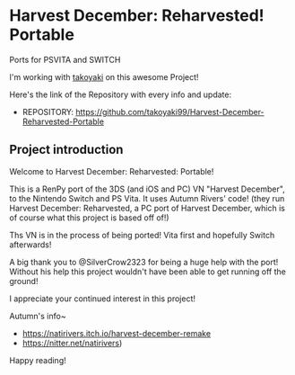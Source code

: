 # Harvest December: Reharvested! Portable
Ports for PSVITA and SWITCH

I'm working with [takoyaki](https://github.com/takoyaki99) on this awesome Project! 

Here's the link of the Repository with every info and update:
- REPOSITORY: https://github.com/takoyaki99/Harvest-December-Reharvested-Portable

Project introduction
---



Welcome to Harvest December: Reharvested: Portable!

This is a RenPy port of the 3DS (and iOS and PC) VN "Harvest December", to the Nintendo Switch and PS Vita. It uses Autumn Rivers' code! (they run Harvest December: Reharvested, a PC port of Harvest December, which is of course what this project is based off of!)

Ths VN is in the process of being ported! Vita first and hopefully Switch afterwards!

A big thank you to @SilverCrow2323 for being a huge help with the port! Without his help this project wouldn't have been able to get running off the ground!

I appreciate your continued interest in this project!

Autumn's info~
- https://natirivers.itch.io/harvest-december-remake 
- https://nitter.net/natirivers)

Happy reading!
